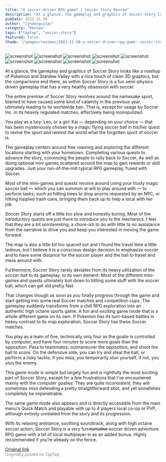 ```yaml
---
title: "A soccer-driven RPG game? | Soccer Story Review"
description: "At a glance, the gameplay and graphics of Soccer Story looks like a mashup of Pokemon and Stardew Valley with a nice touch of clean 3D graphics, but the comparisons end there, as within Soccer Story is a fun semi-physics driven gameplay that has a very healthy obsession with soccer."
pubDate: 2022-11-30
author: "lyndonguitar"
category: "Review"
tags: ["taptap", "soccer-story"]
featured: false
thumb: "/images/reviews/2022-11-30-a-soccer-driven-rpg-game--soccer-story-review-0.avif"
---
```


<div class="gallery">
  <img src="/images/reviews/2022-11-30-a-soccer-driven-rpg-game--soccer-story-review-0.avif" alt="screenshot" />
  <img src="/images/reviews/2022-11-30-a-soccer-driven-rpg-game--soccer-story-review-1.avif" alt="screenshot" />
  <img src="/images/reviews/2022-11-30-a-soccer-driven-rpg-game--soccer-story-review-2.avif" alt="screenshot" />
  <img src="/images/reviews/2022-11-30-a-soccer-driven-rpg-game--soccer-story-review-3.avif" alt="screenshot" />
  <img src="/images/reviews/2022-11-30-a-soccer-driven-rpg-game--soccer-story-review-4.avif" alt="screenshot" />
  <img src="/images/reviews/2022-11-30-a-soccer-driven-rpg-game--soccer-story-review-5.avif" alt="screenshot" />
  <img src="/images/reviews/2022-11-30-a-soccer-driven-rpg-game--soccer-story-review-6.avif" alt="screenshot" />
  <img src="/images/reviews/2022-11-30-a-soccer-driven-rpg-game--soccer-story-review-7.avif" alt="screenshot" />
  <img src="/images/reviews/2022-11-30-a-soccer-driven-rpg-game--soccer-story-review-8.avif" alt="screenshot" />
</div>

At a glance, the gameplay and graphics of Soccer Story looks like a mashup of Pokemon and Stardew Valley with a nice touch of clean 3D graphics, but the comparisons end there, as within Soccer Story is a fun semi-physics driven gameplay that has a very healthy obsession with soccer.

The entire premise of Soccer Story revolves around the namesake sport, blamed to have caused some kind of calamity in the previous year, ultimately leading to its worldwide ban. That is, except for usage by Soccer Inc. in its heavily regulated matches, effectively being monopolized.

You play as a boy: Leo, or a girl: Kai — depending on your choice — that has been mysteriously chosen by a magic flying soccer ball in his/her quest to revive the sport and remind the world what the forgotten sport of soccer is.

The gameplay centers around free roaming and exploring the different locations starting with your hometown. Completing various quests to advance the story, convincing the people to rally back to Soccer, As well as doing optional mini games scattered around the map to gain rewards or skill upgrades. Just your run-of-the-mill typical RPG gameplay, fused with Soccer.

Most of the mini-games and quests revolve around using your trusty magic soccer ball — which you can summon at will to play around with — to perform tasks; such as hitting trees to drop acorns requested by an NPC, or hitting toppled trash cans, bringing them back up to help a local with her job.

Soccer Story starts off a little too slow and honestly boring. Most of the introductory quests are just there to introduce you to the mechanics. I feel that they are a bit uninteresting, a chore-ish to do with little to no assistance from the narrative to drive you and keep you interested in moving the game forward.

The map is also a little bit too spaced out and I found the travel time a little tedious, but I believe it is a conscious design decision to emphasize soccer and to have some distance for the soccer player and the ball to travel and mess around with.

Furthermore, Soccer Story rarely deviates from its heavy utilization of the soccer ball to its gameplay, to its own demerit. Most of the different mini-games and quests ultimately boil down to hitting some stuff with the soccer ball, which can get old pretty fast.

That changes though as soon as you finally progress through the game and start getting into some real Soccer matches and competition cups. The gameplay suddenly transforms from a chill RPG exploration into an authentic high octane sports game. A fun and exciting game mode that is a whole different game on its own. If Pokemon has its turn-based battles in heavy contrast to its map exploration, Soccer Story has these Soccer matches.

You play as a team of five, technically only four as the goalie is controlled by computer, and have four minutes to score more goals than the opposition. Pass to teammates, outmaneuver the opposition, and shoot the ball to score. On the defensive side, you can try and steal the ball, or perform a risky tackle; if you miss, you temporarily stun yourself, if not, you stun the enemy.

This game mode is simple but largely fun and is rightfully the most exciting part of Soccer Story, except for a few frustrations that I’ve encountered mainly with the computer goalies: They are quite inconsistent, they will sometimes miss defending a pretty straightforward shot, and yet sometimes completely be impenetrable.

The same game mode also appears and is directly accessible from the main menu's Quick Match and playable with up to 4 players local co-op or PVP, although entirely unrelated from the story and its progression.

With its relaxing ambiance, soothing soundtrack, along with high octane soccer action, Soccer Story is a very fun  ̶n̶a̶r̶r̶a̶t̶i̶v̶e̶  soccer driven adventure RPG game with a bit of local multiplayer in as an added bonus. Highly recommended if you’re already on the fence.

[Original link](https://www.taptap.io/post/3481326)<br><span style="font-size: 0.95em; color: #888;">Originally posted on TapTap.</span>
